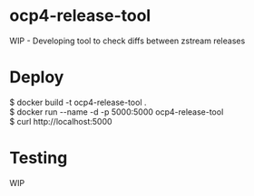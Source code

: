 # ocp4-release-tool
WIP - Developing tool to check diffs between zstream releases

# Deploy
$ docker build -t ocp4-release-tool . \
$ docker run --name <name> -d -p 5000:5000 ocp4-release-tool \
$ curl http://localhost:5000

# Testing
WIP
